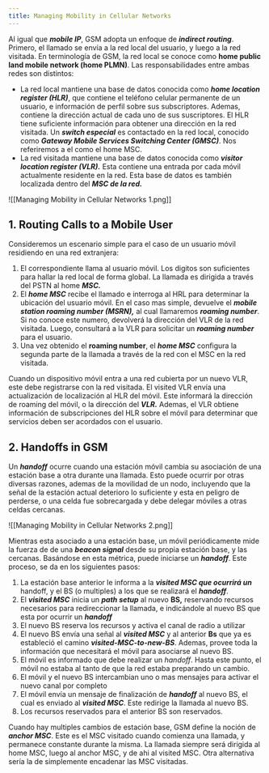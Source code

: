```yaml
---
title: Managing Mobility in Cellular Networks
---
```


Al igual que ***mobile IP***, GSM adopta un enfoque de ***indirect routing***. Primero, el llamado se envía a la red local del usuario, y luego a la red visitada. En terminología de GSM, la red local se conoce como **home public land mobile network (home PLMN)**. Las responsabilidades entre ambas redes son distintos:

- La red local mantiene una base de datos conocida como ***home location register (HLR)***, que contiene el teléfono celular permanente de un usuario, e información de perfil sobre sus subscriptores. Ademas, contiene la dirección actual de cada uno de sus suscriptores. El HLR tiene suficiente información para obtener una dirección en la red visitada. Un ***switch especial*** es contactado en la red local, conocido como ***Gateway Mobile Services Switching Center (GMSC)***. Nos referiremos a el como el home MSC.
- La red visitada mantiene una base de datos conocida como ***visitor location register (VLR).*** Esta contiene una entrada por cada móvil actualmente residente en la red. Esta base de datos es también localizada dentro del ***MSC de la red.***

![[Managing Mobility in Cellular Networks 1.png]]

## 1. Routing Calls to a Mobile User

Consideremos un escenario simple para el caso de un usuario móvil residiendo en una red extranjera:

1. El correspondiente llama al usuario móvil. Los digitos son suficientes para hallar la red local de forma global. La llamada es dirigida a través del PSTN al home ***MSC.***
2. El ***home MSC*** recibe el llamado e interroga al HRL para determinar la ubicación del usuario móvil. En el caso mas simple, devuelve el ***mobile station roaming number (MSRN),*** al cual llamaremos ***roaming number***. Si no conoce este numero, devolverá la dirección del VLR de la red visitada. Luego, consultará a la VLR para solicitar un ***roaming number*** para el usuario.
3. Una vez obtenido el **roaming number**, el ***home MSC*** configura la segunda parte de la llamada a través de la red con el MSC en la red visitada.

Cuando un dispositivo móvil entra a una red cubierta por un nuevo VLR, este debe registrarse con la red visitada. El visited VLR envía una actualización de localización al HLR del móvil. Este informará la dirección de roaming del móvil, o la dirección del ***VLR.*** Ademas, el VLR obtiene información de subscripciones del HLR sobre el móvil para determinar que servicios deben ser acordados con el usuario.

## 2. Handoffs in GSM

Un ***handoff*** ocurre cuando una estación móvil cambia su asociación de una estación base a otra durante una llamada. Esto puede ocurrir por otras diversas razones, ademas de la movilidad de un nodo, incluyendo que la señal de la estación actual deterioro lo suficiente y esta en peligro de perderse, o una celda fue sobrecargada y debe delegar móviles a otras celdas cercanas.

![[Managing Mobility in Cellular Networks 2.png]]

Mientras esta asociado a una estación base, un móvil periódicamente mide la fuerza de de una ***beacon signal*** desde su propia estación base, y las cercanas. Basándose en esta métrica, puede iniciarse un ***handoff***. Este proceso, se da en los siguientes pasos:

1. La estación base anterior le informa a la ***visited MSC que ocurrirá un*** handoff, y el BS (o multiples) a los que se realizará el ***handoff***.
2. El ***visited MSC*** inicia un ***path setup*** al nuevo **BS,** reservando recursos necesarios para redireccionar la llamada, e indicándole al nuevo BS que esta por ocurrir un ***handoff***
3. El nuevo BS reserva los recursos y activa el canal de radio a utilizar
4. El nuevo BS envía una señal al ***visited MSC*** y al anterior **Bs** que ya es estableció el camino ***visited-MSC-to-new-BS***. Ademas, provee toda la información que necesitará el móvil para asociarse al nuevo BS.
5. El móvil es informado que debe realizar un *handoff*. Hasta este punto, el móvil no estaba al tanto de que la red estaba preparando un cambio.
6. El móvil y el nuevo BS intercambian uno o mas mensajes para activar el nuevo canal por completo
7. El móvil envía un mensaje de finalización de ***handoff*** al nuevo BS, el cual es enviado al ***visited MSC***. Este redirige la llamada al nuevo BS.
8. Los recursos reservados para el anterior BS son reservados.

Cuando hay multiples cambios de estación base, GSM define la noción de ***anchor MSC***. Este es el MSC visitado cuando comienza una llamada, y permanece constante durante la misma. La llamada siempre será dirigida al home MSC, luego al anchor MSC, y de ahi al visited MSC. Otra alternativa sería la de simplemente encadenar las MSC visitadas.
